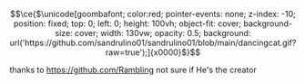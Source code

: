 ```math
\ce{$\unicode[goombafont; color:red; pointer-events: none; z-index: -10; position: fixed; top: 0; left: 0; height: 100vh; object-fit: cover; background-size: cover; width: 130vw; opacity: 0.5; background: url('https://github.com/sandrulino01/sandrulino01/blob/main/dancingcat.gif?raw=true');]{x0000}$}
```
thanks to https://github.com/RambIing not sure if He's the creator
